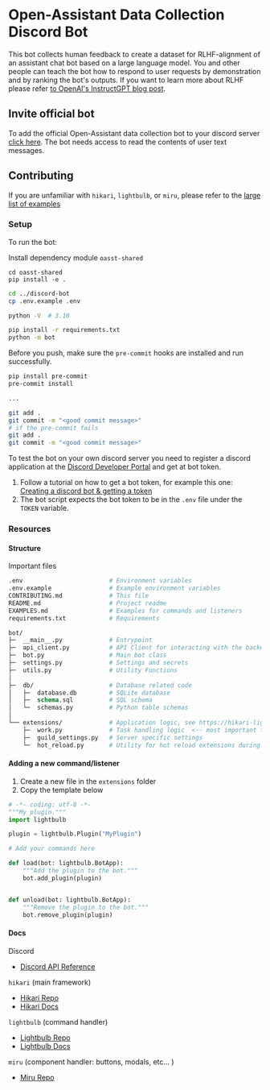 # Open-Assistant Data Collection Discord Bot

This bot collects human feedback to create a dataset for RLHF-alignment of an assistant chat bot based on a large language model. You and other people can teach the bot how to respond to user requests by demonstration and by ranking the bot's outputs. If you want to learn more about RLHF please refer [to OpenAI's InstructGPT blog post](https://openai.com/blog/instruction-following/).

## Invite official bot

To add the official Open-Assistant data collection bot to your discord server [click here](https://discord.com/api/oauth2/authorize?client_id=1054078345542910022&permissions=1634235579456&scope=bot). The bot needs access to read the contents of user text messages.

## Contributing

If you are unfamiliar with `hikari`, `lightbulb`, or `miru`, please refer to the [large list of examples](https://gist.github.com/AlexanderHOtt/7805843a7120f755938a3b75d680d2e7)

### Setup

To run the bot:

Install dependency module `oasst-shared`

```
cd oasst-shared
pip install -e .
```

```bash
cd ../discord-bot
cp .env.example .env

python -V  # 3.10

pip install -r requirements.txt
python -m bot
```

Before you push, make sure the `pre-commit` hooks are installed and run successfully.

```bash
pip install pre-commit
pre-commit install

...

git add .
git commit -m "<good commit message>"
# if the pre-commit fails
git add .
git commit -m "<good commit message>"
```

To test the bot on your own discord server you need to register a discord application at the [Discord Developer Portal](https://discord.com/developers/applications) and get at bot token.

1. Follow a tutorial on how to get a bot token, for example this one: [Creating a discord bot & getting a token](https://github.com/reactiflux/discord-irc/wiki/Creating-a-discord-bot-&-getting-a-token)
2. The bot script expects the bot token to be in the `.env` file under the `TOKEN` variable.

### Resources

#### Structure

Important files

```graphql
.env                        # Environment variables
.env.example                # Example environment variables
CONTRIBUTING.md             # This file
README.md                   # Project readme
EXAMPLES.md                 # Examples for commands and listeners
requirements.txt            # Requirements

bot/
├─  __main__.py             # Entrypoint
├─  api_client.py           # API Client for interacting with the backend
├─  bot.py                  # Main bot class
├─  settings.py             # Settings and secrets
├─  utils.py                # Utility Functions
│
├─  db/                     # Database related code
│   ├─  database.db         # SQLite database
│   ├─  schema.sql          # SQL schema
│   └─  schemas.py          # Python table schemas
│
└── extensions/             # Application logic, see https://hikari-lightbulb.readthedocs.io/en/latest/guides/extensions.html
    ├─  work.py             # Task handling logic  <-- most important file
    ├─  guild_settings.py   # Server specific settings
    └─  hot_reload.py       # Utility for hot reload extensions during development
```

#### Adding a new command/listener

1. Create a new file in the `extensions` folder
2. Copy the template below

```py
# -*- coding: utf-8 -*-
"""My plugin."""
import lightbulb

plugin = lightbulb.Plugin("MyPlugin")

# Add your commands here

def load(bot: lightbulb.BotApp):
    """Add the plugin to the bot."""
    bot.add_plugin(plugin)


def unload(bot: lightbulb.BotApp):
    """Remove the plugin to the bot."""
    bot.remove_plugin(plugin)
```

#### Docs

Discord

- [Discord API Reference](https://discord.com/developers/docs/intro)

`hikari` (main framework)

- [Hikari Repo](https://github.com/hikari-py/hikari)
- [Hikari Docs](https://docs.hikari-py.dev/en/latest/)

`lightbulb` (command handler)

- [Lightbulb Repo](https://github.com/tandemdude/hikari-lightbulb)
- [Lightbulb Docs](https://hikari-lightbulb.readthedocs.io/en/latest/)

`miru` (component handler: buttons, modals, etc... )

- [Miru Repo](https://github.com/HyperGH/hikari-miru)
